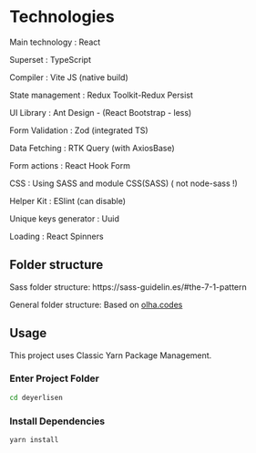 # Technologies

  Main technology : React

  Superset : TypeScript

  Compiler : Vite JS (native build)

  State management : Redux Toolkit-Redux Persist

  UI Library : Ant Design - (React Bootstrap - less)

  Form Validation : Zod (integrated TS)

  Data Fetching : RTK Query (with AxiosBase)

  Form actions : React Hook Form

  CSS : Using SASS and module CSS(SASS) ( not node-sass !)

  Helper Kit : ESlint (can disable)

  Unique keys generator : Uuid

  Loading : React Spinners

  ## Folder structure
  <p>Sass folder structure: https://sass-guidelin.es/#the-7-1-pattern</p>

  <p>General folder structure: Based on <a href="https://www.instagram.com/olha.codes/" target="_blank">olha.codes</a></p>


  ## Usage

  This project uses Classic Yarn Package Management.

  ### Enter Project Folder

  ```bash
  cd deyerlisen
  ```

  ### Install Dependencies

  ```bash
  yarn install
  ```
